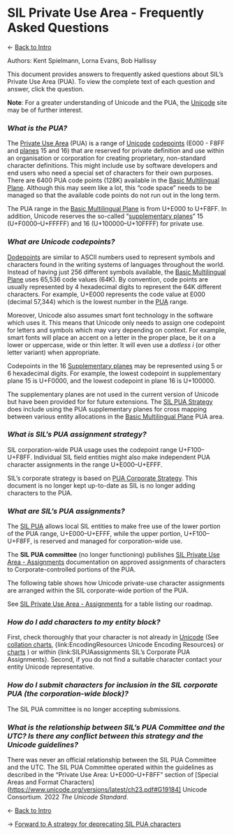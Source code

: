 # SIL Private Use Area - Frequently Asked Questions

<- [Back to Intro](https://github.com/silnrsi/silpua/) 

Authors: Kent Spielmann, Lorna Evans, Bob Hallissy

This document provides answers to frequently asked questions about SIL’s Private Use Area (PUA). To view the complete text of each question and answer, click the question.



**Note**:
For a greater understanding of Unicode and the PUA, the [Unicode](https://www.unicode.org/faq/) site may be of further interest.

### *What is the PUA?*

The [Private Use Area](https://scripts.sil.org/Glossary#pua) (PUA) is a range of [Unicode](https://scripts.sil.org/Glossary#unicode) [codepoints](https://scripts.sil.org/Glossary#codepoint) (E000 - F8FF and [planes](https://scripts.sil.org/Glossary#plane) 15 and 16) that are reserved for private definition and use within an organisation or corporation for creating proprietary, non-standard character definitions. This might include use by software developers and end users who need a special set of characters for their own purposes. There are 6400 PUA code points (128K) available in the [Basic Multilingual Plane](https://scripts.sil.org/Glossary#bmp). Although this may seem like a lot, this “code space” needs to be managed so that the available code points do not run out in the long term.

The PUA range in the [Basic Multilingual Plane](https://scripts.sil.org/Glossary#bmp) is from U+E000 to U+F8FF. In addition, Unicode reserves the so-called “[supplementary planes](https://scripts.sil.org/Glossary#supplement)” 15 (U+F0000–U+FFFFF) and 16 (U+100000–U+10FFFF) for private use.

### *What are Unicode codepoints?*

[Dodepoints](https://scripts.sil.org/Glossary#codepoint) are similar to ASCII numbers used to represent symbols and characters found in the writing systems of languages throughout the world. Instead of having just 256 different symbols available, the [Basic Multilingual Plane](https://scripts.sil.org/Glossary#bmp) uses 65,536 code values (64K). By convention, code points are usually represented by 4 hexadecimal digits to represent the 64K different characters. For example, U+E000 represents the code value at E000 (decimal 57,344) which is the lowest number in the [PUA](https://scripts.sil.org/Glossary#pua) range.

Moreover, Unicode also assumes smart font technology in the software which uses it. This means that Unicode only needs to assign one codepoint for letters and symbols which may vary depending on context. For example, smart fonts will place an accent on a letter in the proper place, be it on a lower or uppercase, wide or thin letter. It will even use a _dotless i_ (or other letter variant) when appropriate.

Codepoints in the 16 [Supplementary planes](https://scripts.sil.org/Glossary#supplement) may be represented using 5 or 6 hexadecimal digits. For example, the lowest codepoint in supplementary plane 15 is U+F0000, and the lowest codepoint in plane 16 is U+100000. 

The supplementary planes are not used in the current version of Unicode but have been provided for for future extensions. The [SIL PUA Strategy](https://scripts.sil.org/PUA_Corp) does include using the PUA supplementary planes for cross mapping between various entity allocations in the [Basic Multilingual Plane](https://scripts.sil.org/Glossary#bmp) PUA area. 


### *What is SIL’s PUA assignment strategy?*

SIL corporation-wide PUA usage uses the codepoint range U+F100–U+F8FF. Individual SIL field entities might also make independent PUA character assignments in the range U+E000–U+EFFF. 

SIL’s corporate strategy is based on [PUA Corporate Strategy](https://scripts.sil.org/PUA_Corp). This document is no longer kept up-to-date as SIL is no longer adding characters to the PUA.


### *What are SIL’s PUA assignments?*

The [SIL PUA](..\README.md) allows local SIL entities to make free use of the lower portion of the PUA range, U+E000–U+EFFF, while the upper portion, U+F100–U+F8FF, is reserved and managed for corporation-wide use.

The **SIL PUA committee** (no longer functioning) publishes [SIL Private Use Area - Assignments](pua-assignments.md) documentation on approved assignments of characters to Corporate-controlled portions of the PUA.

The following table shows how Unicode private-use character assignments are arranged within the SIL corporate-wide portion of the PUA.

See [SIL Private Use Area - Assignments](pua-assignments.md) for a table listing our roadmap.

### *How do I add characters to my entity block?*

First, check thoroughly that your character is not already in [Unicode](https://www.unicode.org) (See [collation charts](https://www.unicode.org/charts/collation/), {link:EncodingResources Unicode Encoding Resources} or [charts](https://www.unicode.org/charts) ) or within {link:SILPUAassignments SIL’s Corporate PUA Assignments}.  Second, if you do not find a suitable character contact your entity Unicode representative. 

### *How do I submit characters for inclusion in the SIL corporate PUA (the corporation-wide block)?*

The SIL PUA committee is no longer accepting submissions.


### *What is the relationship between SIL’s PUA Committee and the UTC? Is there any conflict between this strategy and the Unicode guidelines?*

There was never an official relationship between the SIL PUA Committee and the UTC. The SIL PUA Committee operated within the guidelines as described in the “Private Use Area: U+E000–U+F8FF” section of [Special Areas and Format Characters](https://www.unicode.org/versions/latest/ch23.pdf#G19184] Unicode Consortium. 2022 _The Unicode Standard_.

<- [Back to Intro](https://github.com/silnrsi/silpua/) 

-> [Forward to A strategy for deprecating SIL PUA characters](pua-deprecation-strategy)
